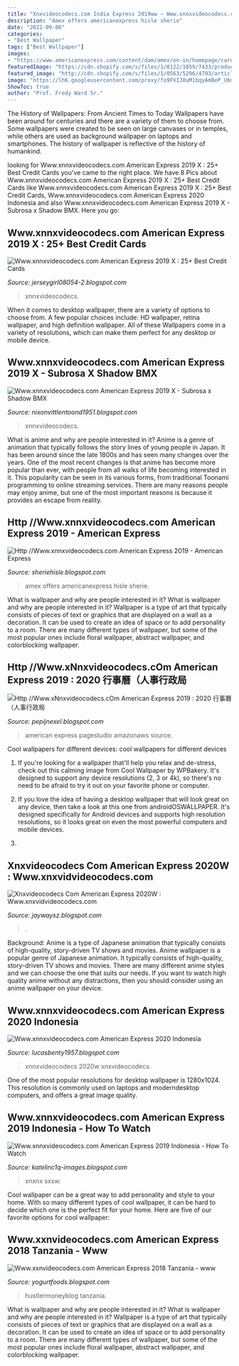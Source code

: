 ```yaml
---
title: "Xnxvideocodecs.com India Express 2019ww ~ Www.xnnxvideocodecs.com American Express 2019 X"
description: "Amex offers americanexpress hisle sherie"
date: "2022-09-06"
categories:
- "Best Wallpaper"
tags: ["Best Wallpaper"]
images:
- "https://www.americanexpress.com/content/dam/amex/en-in/homepage/cards/Plat-Travel12.png"
featuredImage: "https://cdn.shopify.com/s/files/1/0122/1859/7433/products/hyperlite_JBB-12_1_2048x.jpg?v=1571760756"
featured_image: "http://cdn.shopify.com/s/files/1/0563/5296/4793/articles/563958_viv_mea_2020_borotto_egg_incubator.png?v=1618502315"
image: "https://lh6.googleusercontent.com/proxy/fo9FVIJ8uM1bqyAmBeP_U6mH2RfOKBvZU2NsILXlMoSJOO9nuirgEeIdNbP3cfltfgjYg3H7Fgkb_lWKgUEEPCVjCAugDHlHuNDtJ3EfNXkExpSlFhUM5Ahf7b-MOVEVB1_KZc5OnitbApOPGPK1ON3m3X-W3yBijlXm3QIxQBcW41Uk2yz7RyHGMLwlidR3tziSA29-t-2FLKhByN5lyrQ=s0-d"
ShowToc: true
author: "Prof. Fredy Ward Sr."
---
```



The History of Wallpapers: From Ancient Times to Today
Wallpapers have been around for centuries and there are a variety of them to choose from. Some wallpapers were created to be seen on large canvases or in temples, while others are used as background wallpaper on laptops and smartphones. The history of wallpaper is reflective of the history of humankind.

	

		
looking for Www.xnnxvideocodecs.com American Express 2019 X : 25+ Best Credit Cards you've came to the right place. We have 8 Pics about Www.xnnxvideocodecs.com American Express 2019 X : 25+ Best Credit Cards like Www.xnnxvideocodecs.com American Express 2019 X : 25+ Best Credit Cards, Www.xnnxvideocodecs.com American Express 2020 Indonesia and also Www.xnnxvideocodecs.com American Express 2019 X - Subrosa x Shadow BMX. Here you go:
		
    
## Www.xnnxvideocodecs.com American Express 2019 X : 25+ Best Credit Cards

<img loading=lazy src="https://lh6.googleusercontent.com/proxy/fo9FVIJ8uM1bqyAmBeP_U6mH2RfOKBvZU2NsILXlMoSJOO9nuirgEeIdNbP3cfltfgjYg3H7Fgkb_lWKgUEEPCVjCAugDHlHuNDtJ3EfNXkExpSlFhUM5Ahf7b-MOVEVB1_KZc5OnitbApOPGPK1ON3m3X-W3yBijlXm3QIxQBcW41Uk2yz7RyHGMLwlidR3tziSA29-t-2FLKhByN5lyrQ=s0-d" onerror="this.onerror=null;this.src='https://tse4.mm.bing.net/th?id=OIP._UmjvoElHPUxfPNyOM-OrAHaHa&amp;pid=15.1';" alt="Www.xnnxvideocodecs.com American Express 2019 X : 25+ Best Credit Cards">

_Source: jerseygirl08054-2.blogspot.com_

>xnnxvideocodecs. 

	

When it comes to desktop wallpaper, there are a variety of options to choose from. A few popular choices include: HD wallpaper, retina wallpaper, and high definition wallpaper. All of these Wallpapers come in a variety of resolutions, which can make them perfect for any desktop or mobile device. 

    
## Www.xnnxvideocodecs.com American Express 2019 X - Subrosa X Shadow BMX

<img loading=lazy src="https://cdn.shopify.com/s/files/1/0122/1859/7433/products/hyperlite_JBB-12_1_2048x.jpg?v=1571760756" onerror="this.onerror=null;this.src='https://tse3.mm.bing.net/th?id=OIP.Gqnfmnyn2WZRrbhPQ_w85QHaHa&amp;pid=15.1';" alt="Www.xnnxvideocodecs.com American Express 2019 X - Subrosa x Shadow BMX">

_Source: nixonvittlentoond1951.blogspot.com_

>xnnxvideocodecs. 

	

What is anime and why are people interested in it?
Anime is a genre of animation that typically follows the story lines of young people in Japan. It has been around since the late 1800s and has seen many changes over the years. One of the most recent changes is that anime has become more popular than ever, with people from all walks of life becoming interested in it. This popularity can be seen in its various forms, from traditional Toonami programming to online streaming services. There are many reasons people may enjoy anime, but one of the most important reasons is because it provides an escape from reality.

    
## Http //Www.xnnxvideocodecs.com American Express 2019 - American Express

<img loading=lazy src="https://www.americanexpress.com/content/dam/amex/en-in/homepage/cards/Plat-Travel12.png" onerror="this.onerror=null;this.src='https://tse1.mm.bing.net/th?id=OIP.4BCOKcG1fKFwgd7idxRdYAHaEs&amp;pid=15.1';" alt="Http //Www.xnnxvideocodecs.com American Express 2019 - American Express">

_Source: sheriehisle.blogspot.com_

>amex offers americanexpress hisle sherie. 

	

What is wallpaper and why are people interested in it?
What is wallpaper and why are people interested in it?
Wallpaper is a type of art that typically consists of pieces of text or graphics that are displayed on a wall as a decoration. It can be used to create an idea of space or to add personality to a room. There are many different types of wallpaper, but some of the most popular ones include floral wallpaper, abstract wallpaper, and colorblocking wallpaper.

    
## Http //Www.xNnxvideocodecs.cOm American Express 2019 : 2020 行事曆（人事行政局

<img loading=lazy src="https://pagestudio.s3.amazonaws.com/http-laurelmercantile-ehsdev/e91039357788854b1dabb75414eae6f0.png" onerror="this.onerror=null;this.src='https://tse3.mm.bing.net/th?id=OIP.ZlUTv3Nv6iSEtm-dvPxGDQHaEK&amp;pid=15.1';" alt="Http //Www.xNnxvideocodecs.cOm American Express 2019 : 2020 行事曆（人事行政局">

_Source: pepijnexel.blogspot.com_

>american express pagestudio amazonaws source. 

	

Cool wallpapers for different devices:
cool wallpapers for different devices 

1. If you're looking for a wallpaper that'll help you relax and de-stress, check out this calming image from Cool Wallpaper by WPBakery. It's designed to support any device resolutions (2, 3 or 4k), so there's no need to be afraid to try it out on your favorite phone or computer.

2. If you love the idea of having a desktop wallpaper that will look great on any device, then take a look at this one from androidOSWALLPAPER. It's designed specifically for Android devices and supports high resolution resolutions, so it looks great on even the most powerful computers and mobile devices.

3.

    
## Xnxvideocodecs Com American Express 2020W : Www.xnxvidvideocodecs.com

<img loading=lazy src="https://cdn.shopify.com/s/files/1/0290/6285/6757/collections/BONT-LOGO-BLACK-SQ_2x_09ae0e0b-8a3d-43b8-8b63-46ce06c14828_1200x1200.png?v=1596180609" onerror="this.onerror=null;this.src='https://tse2.mm.bing.net/th?id=OIP.f6xiM4PJK1cu-lkDB-6n1AHaCx&amp;pid=15.1';" alt="Xnxvideocodecs Com American Express 2020W : Www.xnxvidvideocodecs.com">

_Source: jaywaysz.blogspot.com_

>. 

	

Background: Anime is a type of Japanese animation that typically consists of high-quality, story-driven TV shows and movies.
Anime wallpaper is a popular genre of Japanese animation. It typically consists of high-quality, story-driven TV shows and movies. There are many different anime styles and we can choose the one that suits our needs. If you want to watch high quality anime without any distractions, then you should consider using an anime wallpaper on your device.

    
## Www.xnnxvideocodecs.com American Express 2020 Indonesia

<img loading=lazy src="http://cdn.shopify.com/s/files/1/0563/5296/4793/articles/563958_viv_mea_2020_borotto_egg_incubator.png?v=1618502315" onerror="this.onerror=null;this.src='https://tse4.mm.bing.net/th?id=OIP.qhPbpoDfYBX9gH2rf706CAHaHa&amp;pid=15.1';" alt="Www.xnnxvideocodecs.com American Express 2020 Indonesia">

_Source: lucasbenty1957.blogspot.com_

>xnnxvideocodecs 2020w xnxvideocodecs. 

	

One of the most popular resolutions for desktop wallpaper is 1280x1024. This resolution is commonly used on laptops and moderndesktop computers, and offers a great image quality.

    
## Www.xnnxvideocodecs.com American Express 2019 Indonesia - How To Watch

<img loading=lazy src="https://lh6.googleusercontent.com/proxy/lVo15a7lLLXFirqmcr2JHK5iLE3cUfbHD6kevfss9NZV4XOIORzv2GGd9S0Q7OApGeqhBZbjzMQXUiJdQDFevr4LFnkxoJVPOLlpx86L3-O9MkFj_EPGUULrGx5kTwFW-1whtx1BDEMyilX4wrM=w1200-h630-p-k-no-nu" onerror="this.onerror=null;this.src='https://tse4.mm.bing.net/th?id=OIP.MkkXDvMz6qaAlo868BfOiQHaD4&amp;pid=15.1';" alt="Www.xnnxvideocodecs.com American Express 2019 Indonesia - How To Watch">

_Source: katelinc1q-images.blogspot.com_

>xnxnx sxsw. 

	

Cool wallpaper can be a great way to add personality and style to your home. With so many different types of cool wallpaper, it can be hard to decide which one is the perfect fit for your home. Here are five of our favorite options for cool wallpaper: 

    
## Www.xxnvideocodecs.com American Express 2018 Tanzania - Www

<img loading=lazy src="https://www.hustlermoneyblog.com/wp-content/uploads/2019/08/american-express-cobalt-card.jpg" onerror="this.onerror=null;this.src='https://tse1.mm.bing.net/th?id=OIP.N8LurKG_FKkl8u8M2tz4HwHaDt&amp;pid=15.1';" alt="Www.xxnvideocodecs.com American Express 2018 Tanzania - www">

_Source: yogurtfoods.blogspot.com_

>hustlermoneyblog tanzania. 

	

What is wallpaper and why are people interested in it?
What is wallpaper and why are people interested in it?
Wallpaper is a type of art that typically consists of pieces of text or graphics that are displayed on a wall as a decoration. It can be used to create an idea of space or to add personality to a room. There are many different types of wallpaper, but some of the most popular ones include floral wallpaper, abstract wallpaper, and colorblocking wallpaper.

